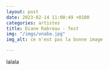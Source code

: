 ```yaml
---
layout: post
date: 2023-02-14 11:00:49 +0100
categories: artistes
title: Diane Rabreau - Test
img: "/imgs/vnaba.jpg"
img_alt: ce n'est pas la bonne image

---
```

lalala